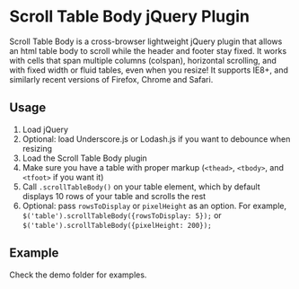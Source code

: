 Scroll Table Body jQuery Plugin
===============================

Scroll Table Body is a cross-browser lightweight jQuery plugin that allows an html table body to scroll while the header and footer stay fixed.  It works with cells that span multiple columns (colspan), horizontal scrolling, and with fixed width or fluid tables, even when you resize!  It supports IE8+, and similarly recent versions of Firefox, Chrome and Safari.

Usage
-----

1. Load jQuery
2. Optional: load Underscore.js or Lodash.js if you want to debounce when resizing
3. Load the Scroll Table Body plugin
4. Make sure you have a table with proper markup (`<thead>`, `<tbody>`, and `<tfoot>` if you want it)
5. Call `.scrollTableBody()` on your table element, which by default displays 10 rows of your table and scrolls the rest
6. Optional: pass `rowsToDisplay` or `pixelHeight` as an option.  For example, `$('table').scrollTableBody({rowsToDisplay: 5});` or `$('table').scrollTableBody({pixelHeight: 200});`

Example
-------

Check the demo folder for examples.
